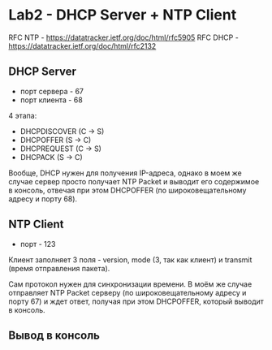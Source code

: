 # Lab2 - DHCP Server + NTP Client

RFC NTP - https://datatracker.ietf.org/doc/html/rfc5905
RFC DHCP - https://datatracker.ietf.org/doc/html/rfc2132

## DHCP Server

- порт сервера - 67
- порт клиента - 68

4 этапа:
- DHCPDISCOVER (C -> S)
- DHCPOFFER (S -> C)
- DHCPREQUEST (C -> S)
- DHCPACK (S -> C)

Вообще, DHCP нужен для получения IP-адреса, однако в моем же случае сервер просто получает NTP Packet и выводит его содержимое в консоль, 
отвечая при этом DHCPOFFER (по широковещательному адресу и порту 68).

## NTP Client

- порт - 123

Клиент заполняет 3 поля - version, mode (3, так как клиент) и transmit (время отправления пакета).

Сам протокол нужен для синхронизации времени. В моём же случае отправляет NTP Packet серверу (по широковещательному адресу и порту 67)
и ждет ответ, получая при этом DHCPOFFER, который выводит в консоль.

## Вывод в консоль


